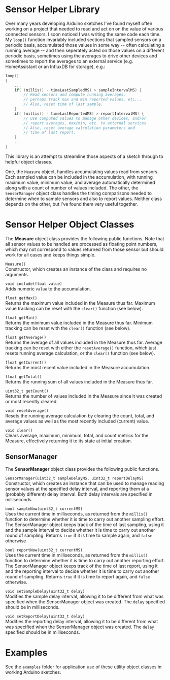 # Sensor Helper Library

Over many years developing Arduino sketches I've found myself often working on a project that needed to read and act on on the value of various connected sensors. I soon noticed I was writing the same code each time.  My `loop()` function invariably included sections that sampled sensors on a periodic basis, accumulated those values in some way -- often calculating a running average -- and then seperately acted on those values on a different periodic basis, sometimes using the averages to drive other devices and sometimes to report the averages to an external service (e.g. HomeAssistant or an InfluxDB for storage), e.g.:

```C
loop()
{
    ...
    if( (millis() - timeLastSampledMS) > sampleIntervalMS) {
        // Read sensors and compute running averages,
        // perhaps track max and min reported values, etc...
        // Also, reset time of last sample.
    }
    if( (millis() - timeLastReportedMS) > reportIntervalMS) {
        // Use computed values to manage other devices, and/or
        // report averages, max/min, etc. to external services
        // Also, reset average calculation parameters and
        // time of last report.
    }
    ...
}
```
This library is an attempt to streamline those aspects of a sketch through to helpful object classes.

One, the `Measure` object, handles accumulating values read from sensors. Each sampled value can be included in the accumulation, with running maximum value, minimum value, and average automatically determined along with a count of number of values included.  The other, the `SensorManager` object class handles the timing comparisons needed to determine when to sample sensors and also to report values.   Neither class depends on the other, but I've found them very useful together.

# Sensor Helper Object Classes
The **Measure** object class provides the following public functions. Note that all sensor values to be handled are processed as floating point numbers, which may not correspond to values returned from those sensor but should work for all cases and keeps things simple.

`Measure()`  
Constructor, which creates an instance of the class and requires no arguments.

`void include(float value)`  
Adds numeric `value` to the accumulation.  

`float getMax()`  
Returns the maximum value included in the Measure thus far.  Maximum value tracking can be reset with the `clear()` function (see below).

`float getMin()`  
Returns the minimum value included in the Measure thus far.  Minimum tracking can be reset with the `clear()` function (see below).

`float getAverage()`  
Returns the average of all values included in the Measure thus far.  Average tracking can be reset with either the `resetAverage()` function, which just resets running average calculation, or the `clear()` function (see below).

`float getCurrent()`  
Returns the most recent value included in the Measure accumulation.

`float getTotal()`  
Returns the running sum of all values included in the Measure thus far.

`uint32_t getCount()`  
Returns the number of values included in the Measure since it was created or most recently cleared.

`void resetAverage()`  
Resets the running average calculation by clearing the count, total, and average values as well as the most recently included (current) value.

`void clear()`  
Clears average, maximum, minimum, total, and count metrics for the Measure, effectively returning it to its state at initial creation.

## SensorManager
The **SensorManager** object class provides the following public functions.

`SensorManager(uint32_t sampleDelayMS, uint32_t reportDelayMS)`  
Constructor, which creates an instance that can be used to manage reading  sensor values at the specified delay interval, and reporting them at a (probably different) delay interval. Both delay intervals are specified in milliseconds.

`bool sampleNow(uint32_t currentMS)`  
Uses the current time in milliseconds, as returned from the `millis()` function to determine whether it is time to carry out another sampling effort.  The SensorManager object keeps track of the time of last sampling, using it and the sample interval to decide whether it is time to carry out another round of sampling.  Returns `true` if it is time to sample again, and `false` otherwise

`bool reportNow(uint32_t currentMS)`  
Uses the current time in milliseconds, as returned from the `millis()` function to determine whether it is time to carry out another reporting effort.  The SensorManager object keeps track of the time of last report, using it and the reporting interval to decide whether it is time to carry out another round of sampling. Returns `true` if it is time to report again, and `false` otherwise.

`void setSampleDelay(uint32_t delay)`  
Modifies the sample delay interval, allowing it to be different from what was specified when the SensorManager object was created.  The `delay` specified should be in milliseconds.

`void setReportDelay(uint32_t delay)`  
Modifies the reporting delay interval, allowing it to be different from what was specified when the SensorManager object was created.  The `delay` specified should be in milliseconds.

# Examples
See the `examples` folder for application use of these utility object classes in working Arduino sketches.
